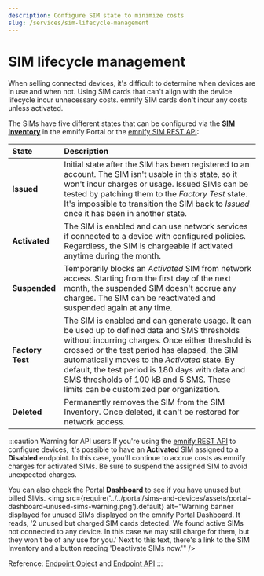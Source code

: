 ```yaml
---
description: Configure SIM state to minimize costs
slug: /services/sim-lifecycle-management
---
```


# SIM lifecycle management

When selling connected devices, it's difficult to determine when devices are in use and when not.
Using SIM cards that can't align with the device lifecycle incur unnecessary costs.
emnify SIM cards don't incur any costs unless activated.

The SIMs have five different states that can be configured via the [**SIM Inventory**](/portal/sim-inventory) in the emnify Portal or the [emnify SIM REST API](https://cdn.emnify.net/api/doc/swagger.html#/SIM):

| State            | Description                                      |
|:-----------------|:-------------------------------------------------|
| **Issued**       | Initial state after the SIM has been registered to an account. The SIM isn't usable in this state, so it won't incur charges or usage. Issued SIMs can be tested by patching them to the _Factory Test_ state. It's impossible to transition the SIM back to _Issued_ once it has been in another state. |
| **Activated**    | The SIM is enabled and can use network services if connected to a device with configured policies. Regardless, the SIM is chargeable if activated anytime during the month. |
| **Suspended**    | Temporarily blocks an _Activated_ SIM from network access. Starting from the first day of the next month, the suspended SIM doesn't accrue any charges. The SIM can be reactivated and suspended again at any time. |
| **Factory Test** | The SIM is enabled and can generate usage. It can be used up to defined data and SMS thresholds without incurring charges. Once either threshold is crossed or the test period has elapsed, the SIM automatically moves to the _Activated_ state. By default, the test period is 180 days with data and SMS thresholds of 100 kB and 5 SMS. These limits can be customized per organization. |
| **Deleted**      | Permanently removes the SIM from the SIM Inventory. Once deleted, it can't be restored for network access. |

:::caution Warning for API users
If you're using the [emnify REST API](https://cdn.emnify.net/api/doc/index.html) to configure devices, it's possible to have an **Activated** SIM assigned to a **Disabled** endpoint.
In this case, you'll continue to accrue costs as emnify charges for activated SIMs.
Be sure to suspend the assigned SIM to avoid unexpected charges.

You can also check the Portal **Dashboard** to see if you have unused but billed SIMs.
<img
  src={require('../../portal/sims-and-devices/assets/portal-dashboard-unused-sims-warning.png').default}
  alt="Warning banner displayed for unused SIMs displayed on the emnify Portal Dashboard. It reads, '2 unused but charged SIM cards detected. We found active SIMs not connected to any device. In this case we may still charge for them, but they won't be of any use for you.' Next to this text, there's a link to the SIM Inventory and a button reading 'Deactivate SIMs now.'"
/>

Reference: [Endpoint Object](https://cdn.emnify.net/api/doc/endpoint.html) and [Endpoint API](https://cdn.emnify.net/api/doc/swagger.html#/Endpoint)
:::
